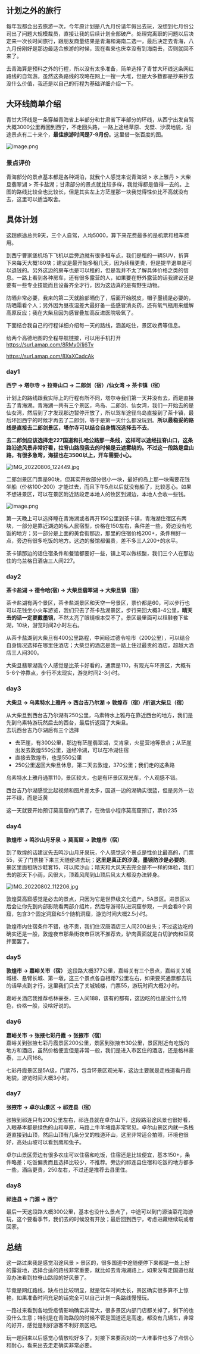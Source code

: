 ## 计划之外的旅行
每年我都会出去旅游一次，今年原计划是八九月份请年假出去玩，没想到七月份公司出了问题大规模裁员，直接让我的后续计划全部破产。处理完离职的问题以后决定来一次长时间旅行，跟朋友商量结果是青海和海南二选一，最后决定去青海，八九月份刚好是那边最适合旅游的时候，现在看来也庆幸没有到海南去，否则就回不来了。  

去青海算是预料之外的行程，所以没有太多准备，简单选择了青甘大环线这条网红路线的自驾游。虽然这条路线的攻略在网上一搜一大堆，但是大多数都是抄来抄去没什么价值，我还是以自己的行程为基础详细介绍一下。

## 大环线简单介绍
青甘大环线是一条穿越青海省上半部分和甘肃省下半部分的环线，从西宁出发自驾大概3000公里再回到西宁，不走回头路，一路上途经草原、戈壁、沙漠地貌，沿途景点有二十来个，**最佳旅游时间是7-9月份**。这里借一张百度的图。

![image.png](https://p6-juejin.byteimg.com/tos-cn-i-k3u1fbpfcp/13ce6e92555940a1848f910fac2aae02~tplv-k3u1fbpfcp-watermark.image?)   

### 景点评价
青海部分的景点基本都是各种湖泊，就我个人感觉来说青海湖 > 水上雅丹 > 大柴旦翡翠湖 > 茶卡盐湖；甘肃部分的景点就比较多样，我觉得都是值得一去的。上图的路线比较全也比较长，但是其实左上方茫崖那一块我觉得性价比不高就没有去，这里可以适当取舍。  

## 具体计划
这趟旅途总共9天，三个人自驾，人均5000，算下来花费最多的是机票和租车费用。  

到西宁曹家堡机场下飞机以后旁边就有很多租车点，我们是租的一辆SUV，折算下来每天大概180块；建议是最开始多租几天，因为续租更贵，但是提早退单是可以退钱的。另外这边的房车也是可以租的，但是我并不太了解具体价格之类的信息。一路上看到各种房车，还有很多露营的人，如果要在野外露营的话我建议还是要有一些专业技能而且设备齐全才行，因为这边真的是有野生动物。   

防晒非常必要，我来的第二天就脸部晒伤了，后面开始脱皮，帽子墨镜是必要的，防晒霜看个人；另外因为昼夜温差大最好备一些感冒消炎药，还有氧气瓶用来缓解高原反应；我在大柴旦因为感冒叠加高反进医院吸氧了。

下面结合我自己的行程详细介绍每一天的路线，涵盖吃住，景区收费等信息。  

给两个高德地图的全程导航链接，可以用手机打开   
https://surl.amap.com/8RMy0i1j6Tv  

https://surl.amap.com/8XaXCadcAk
### day1 
**西宁 -> 塔尔寺 -> 拉脊山口 -> 二郎剑（宿）/仙女湾 -> 茶卡镇（宿）**  

计划上的路线跟我实际上的行程有所不同，塔尔寺我们第一天并没有去，而是直接去了青海湖。青海湖一共有三个景区，鸟岛、二郎剑、仙女湾，我们一开始去的是仙女湾，然后到了才发现那边暂停开放了，所以驾车途径鸟岛直接到了茶卡镇，最后环回西宁的时候才再去了二郎剑，等于是第一天什么都没玩到。**所以最稳妥的路线是直接去二郎剑景区，塔尔寺可以结合自身情况选择去不去**。  

**去二郎剑应该选择走227国道和扎哈公路那一条线，这样可以途经拉脊山口，这条路沿途风景非常好看，拉脊山路段我去的时候是云遮雾绕的。不过这一段路是盘山路，有很多急弯，海拔也在3500以上，开车需要小心。**  

![IMG_20220806_122449.jpg](https://p9-juejin.byteimg.com/tos-cn-i-k3u1fbpfcp/ceddcb19dee743bdaac3b8cd43af2abe~tplv-k3u1fbpfcp-watermark.image?)  

二郎剑景区门票是90块，但其实开放部分很小一块，最好的岛上那一块需要花钱坐船（价格100-200）才能过去，而且下午5点以后就没有船了，比较恶心。如果不想进景区，可以在景区附近路段走本地人的牧区到湖边，本地人会收一些钱。

![image.png](https://p3-juejin.byteimg.com/tos-cn-i-k3u1fbpfcp/462df64c1a4e47eaaed6c70b392ab8cc~tplv-k3u1fbpfcp-watermark.image?)  

第一天晚上可以选择睡在青海湖或者再开150公里到茶卡镇，青海湖住宿区有两块，一部分是靠近湖边的私人民宿型，价格在150左右，条件差一些，旁边没有吃饭的地方；另一部分是上面的美食街那边，那里的住宿价格200+，条件稍好一点，旁边有很多吃饭的地方。这边的餐馆都偏贵，差不多三人200+的水平。  

茶卡镇那边的话住宿条件和餐馆都要好一些，镇上可以做核酸，我们三个人在那边住的乌兰格日酒店三人间227。

### day2
**茶卡盐湖 -> 德令哈(宿) -> 大柴旦翡翠湖 -> 大柴旦镇（宿）**   

茶卡盐湖有两个景区，茶卡盐湖景区和天空一号景区，票价都是60，可以步行也可以花钱坐小火车游览，我们只去了茶卡盐湖景区，步行来回大概3-4公里，**晴天去的话一定要戴墨镜**，不然太亮了眼镜根本受不了。景区最里面可以租鞋套下盐湖，10块，游览时间2小时左右。  

从茶卡盐湖到大柴旦有400公里路程，中间经过德令哈市（200公里），可以结合自身情况选择在哪里住酒店；大柴旦的酒店是我一路上住过最贵的酒店，超越大酒店三人间300。  

大柴旦翡翠湖我个人感觉是比茶卡好看的，通票是110，有观光车环景区，大概有5-6个停靠点，步行不太现实，游览时间2-3小时。

### day3 
**大柴旦 -> 乌素特水上雅丹 -> 西台吉乃尔湖 -> 敦煌市（宿）/折返大柴旦（宿）**   

从大柴旦到西台吉乃尔湖有250公里，乌素特水上雅丹在靠近西台的地方，我们是先到乌素特游玩然后去的西台，最后折返回了大柴旦。  
去玩西台吉乃尔湖后有三个选择
- 去茫崖，有300公里，那边有茫崖翡翠湖，艾肯泉，火星营地等景点；从茫崖出发去敦煌550公里，途经冷湖，可以在冷湖住宿
- 直接去敦煌市，也是550公里
- 250公里返回大柴旦休息，第二天去敦煌，370公里；我们走的这条路

乌素特水上雅丹通票110，景区较大，也是有环景区观光车，个人观感不错。  

西台吉乃尔湖感觉比起视频和图片差太多，国道一边的湖确实很蓝，但是另外一边并不绿，而是泛黄  

这一天就要开始预订莫高窟的门票了，在微信小程序莫高窟预订，票价235  

### day4 
**敦煌市 -> 鸣沙山月牙泉 -> 莫高窟 -> 敦煌市（宿）**   

到了敦煌的话建议先去鸣沙山月牙泉玩，个人感觉这个景点是性价比最高的，门票55，买了门票接下来三天随便进去玩；**这里是真正的沙漠，墨镜防沙是必要的**。景区里面租防沙鞋套15，可以爬沙山；晴天和大风天去完全是不一样的体验，我们去的那天下小雨，风很大，顶着风爬到山顶后风太大都没办法转身。

![IMG_20220802_112206.jpg](https://p6-juejin.byteimg.com/tos-cn-i-k3u1fbpfcp/213b6fe559fb48fcbff5afd0e293ceac~tplv-k3u1fbpfcp-watermark.image?)    

敦煌莫高窟感觉是必去的景点，只因为它是世界级文化遗产，5A景区。进景区以后会让你先到内部影院看两部介绍片，然后导游带队进洞窟参观，一共会看8个洞窟，包含3个固定洞窟和5个随机洞窟，游览时间大概2.5小时。  

敦煌市内住宿条件不错，也不贵，我们住汉唐酒店三人间200出头；不过这边吃的确实还是一般，敦煌夜市那条街夜市巨坑不推荐去，驴肉黄面就是白切驴肉和豆腐拌面罢了。

### day5 
**敦煌市 -> 嘉峪关市（宿）** 
这段路大概377公里，嘉峪关有三个景点，嘉峪关关城城楼、悬臂长城、第一墩，这三个景点各自相距7公里左右，如果要买通票都去玩的话早点到才行，这里我们只去了关城城楼，门票55，游玩时间大概2小时。  

嘉峪关酒店我推荐格林豪泰，三人间188，该有的都有，这边吃的也是没什么特色，价格一般，没啥好说的。  

### day6
**嘉峪关市 -> 张掖七彩丹霞 -> 张掖市（宿）**  
嘉峪关到张掖七彩丹霞景区200公里，景区到张掖市30公里，景区附近有吃饭的地方和酒店，虽然价格便宜但是非常一般，我们是进入市区住的酒店，还是格林豪泰，三人间168。  

七彩丹霞景区是5A级，门票75，包含环景区观光车，这边主要就是走栈道看丹霞地貌，游览时间大概3小时。  

### day7
**张掖市 -> 卓尔山景区 -> 祁连县（宿）**  

张掖到祁连只有200公里左右，祁连县就在卓尔山下，这段路沿途风景也很好看，入眼基本都是绿色的山和草原，马路上牛羊堵路非常常见。卓尔山景区内就一条栈道直接到山顶，然后山顶有几条分叉的栈道环山，这里非常适合拍照，环境也很好，高处山坡可以看到鹰和兔子。  

卓尔山景区旁边有很多农庄可以住宿和吃饭，住宿还是比较便宜，基本150+，条件略差；吃饭偏贵而且选择比较少，不推荐。旁边的祁连县住宿和吃饭的地方都多一些，酒店更贵，250左右，不过还是推荐去县里住。  

### day8
**祁连县 -> 门源 -> 西宁**  

最后一天这段路大概300公里，基本也没什么景点了，中途可以到门源油菜花海游玩，这个要看季节，我们去的时候没有开放；最后回到西宁，考虑进藏继续玩或者回家。  

## 总结
这一路过来我是感觉沿途风景 > 景区的，很多国道中途随便停下来都是一处上好的露营地，选择合适的路线非常重要，就比如去青海湖路上，如果没有走国道也就没办法看到拉脊山路段的好风景了。  

毕竟是网红路线，缺点也比较明显，就是驾车时间太长，景区确实很多算不上惊艳，如果准备时间充足的话完全可以自己计划一条路线慢慢玩。  

一路过来看到各地受疫情影响确实非常大，很多景区内部门店都关掉了，剩下的也没什么生意；特别是在青海路段的时候不管是国道还是高速，都没有几辆车，非常的好开，感觉是利好游客不利好景区吧。  

玩一趟回来以后感觉心情放松好多了，对接下来要面对的一大堆事件也多了点信心和耐心，看来出去走走确实非常必要。

